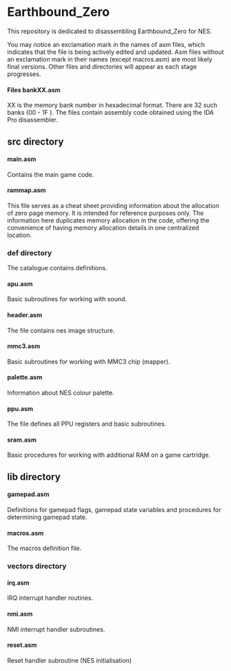# Earthbound_Zero
This repository is dedicated to disassembling Earthbound_Zero for NES.

You may notice an exclamation mark in the names of asm files, which indicates that the file is being actively edited and updated. Asm files without an exclamation mark in their names (except macros.asm) are most likely final versions. Other files and directories will appear as each stage progresses.

#### Files bankXX.asm

XX is the memory bank number in hexadecimal format. There are 32 such banks (00 - 1F ). The files contain assembly code obtained using the IDA Pro disassembler.

## src directory

#### main.asm

Contains the main game code.

#### rammap.asm

This file serves as a cheat sheet providing information about the allocation of zero page memory. It is intended for reference purposes only. The information here duplicates memory allocation in the code, offering the convenience of having memory allocation details in one centralized location.

### def directory

The catalogue contains definitions.

#### apu.asm 

Basic subroutines for working with sound.

#### header.asm

The file contains nes image structure.

#### mmc3.asm

Basic subroutines for working with MMC3 chip (mapper).

#### palette.asm
Information about NES colour palette.

#### ppu.asm

The file defines all PPU registers and basic subroutines.

#### sram.asm

Basic procedures for working with additional RAM on a game cartridge.

## lib directory

#### gamepad.asm

Definitions for gamepad flags, gamepad state variables and procedures for determining gamepad state.

#### macros.asm

The macros definition file.

### vectors directory

#### irq.asm

IRQ interrupt handler routines.

#### nmi.asm

NMI interrupt handler subroutines.

#### reset.asm

Reset handler subroutine (NES initialisation)
